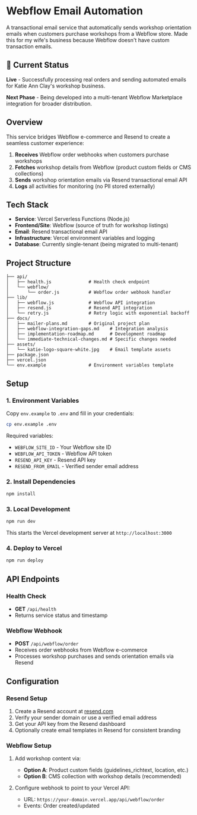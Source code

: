 # Webflow Email Automation

A transactional email service that automatically sends workshop orientation emails when customers purchase workshops from a Webflow store. Made this for my wife's business because Webflow doesn't have custom transaction emails.

## 🚀 Current Status

**Live** - Successfully processing real orders and sending automated emails for Katie Ann Clay's workshop business.

**Next Phase** - Being developed into a multi-tenant Webflow Marketplace integration for broader distribution.

## Overview

This service bridges Webflow e-commerce and Resend to create a seamless customer experience:

1. **Receives** Webflow order webhooks when customers purchase workshops
2. **Fetches** workshop details from Webflow (product custom fields or CMS collections)
3. **Sends** workshop orientation emails via Resend transactional email API
4. **Logs** all activities for monitoring (no PII stored externally)

## Tech Stack

- **Service**: Vercel Serverless Functions (Node.js)
- **Frontend/Site**: Webflow (source of truth for workshop listings)
- **Email**: Resend transactional email API
- **Infrastructure**: Vercel environment variables and logging
- **Database**: Currently single-tenant (being migrated to multi-tenant)

## Project Structure

```
├── api/
│   ├── health.js              # Health check endpoint
│   └── webflow/
│       └── order.js           # Webflow order webhook handler
├── lib/
│   ├── webflow.js             # Webflow API integration
│   ├── resend.js              # Resend API integration
│   └── retry.js               # Retry logic with exponential backoff
├── docs/
│   ├── mailer-plans.md        # Original project plan
│   ├── webflow-integration-gaps.md    # Integration analysis
│   ├── implementation-roadmap.md      # Development roadmap
│   └── immediate-technical-changes.md # Specific changes needed
├── assets/
│   └── katie-logo-square-white.jpg    # Email template assets
├── package.json
├── vercel.json
└── env.example                # Environment variables template
```

## Setup

### 1. Environment Variables

Copy `env.example` to `.env` and fill in your credentials:

```bash
cp env.example .env
```

Required variables:
- `WEBFLOW_SITE_ID` - Your Webflow site ID
- `WEBFLOW_API_TOKEN` - Webflow API token
- `RESEND_API_KEY` - Resend API key
- `RESEND_FROM_EMAIL` - Verified sender email address

### 2. Install Dependencies

```bash
npm install
```

### 3. Local Development

```bash
npm run dev
```

This starts the Vercel development server at `http://localhost:3000`

### 4. Deploy to Vercel

```bash
npm run deploy
```

## API Endpoints

### Health Check
- **GET** `/api/health`
- Returns service status and timestamp

### Webflow Webhook
- **POST** `/api/webflow/order`
- Receives order webhooks from Webflow e-commerce
- Processes workshop purchases and sends orientation emails via Resend

## Configuration

### Resend Setup

1. Create a Resend account at [resend.com](https://resend.com)
2. Verify your sender domain or use a verified email address
3. Get your API key from the Resend dashboard
4. Optionally create email templates in Resend for consistent branding

### Webflow Setup

1. Add workshop content via:
   - **Option A**: Product custom fields (guidelines_richtext, location, etc.)
   - **Option B**: CMS collection with workshop details (recommended)

2. Configure webhook to point to your Vercel API:
   - URL: `https://your-domain.vercel.app/api/webflow/order`
   - Events: Order created/updated

